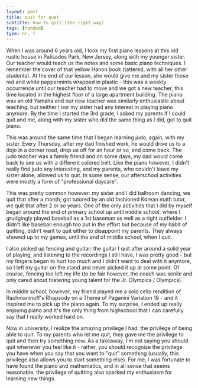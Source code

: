 ```yaml
---
layout: post
title: quit for quat
subtitle: how to quit (the right way)
tags: [random]
type: nr, f
---
```


When I was around 6 years old, I took my first piano lessons at this old rustic house in Palisades Park, New Jersey, along with my younger sister. Our teacher would teach us the notes and some basic piano techniques. I remember the cover of that yellow Hanon book (tattered, with all her other students). At the end of our lesson, she would give me and my sister those red and white peppermints wrapped in plastic - this was a weekly occurrence until our teacher had to move and we got a new teacher, this time located in the highest floor of a large apartment building. The piano was an old Yamaha and our new teacher was similarly enthusiastic about teaching, but neither I nor my sister had any interest in playing piano anymore. By the time I started the 3rd grade, I asked my parents if I could quit and me, along with my sister who did the same thing as I did, got to quit piano. 

This was around the same time that I began learning judo, again, with my sister. Every Thursday, after my dad finished work, he would drive us to a dojo in a corner road, drop us off for an hour or so, and come back. The judo teacher was a family friend and on some days, my dad would come back to see us with a different colored belt. Like the piano however, I didn't really find judo any interesting, and my parents, who couldn't leave my sister alone, allowed us to quit. In some sense, our afterschool activities were mostly a form of "professional daycare".

This was pretty common however: my sister and I did ballroom dancing, we quit that after a month; got tutored by an old fashioned Korean math tutor, we quit that after 2 or so years. One of the only activities that I did by myself began around the end of primary school up until middle school, where I grudgingly played baseball as a 1st baseman as well as a right outfielder. I didn't like baseball enough too put in the effort but because of my habit of quitting, didn't want to quit either to disappoint my parents. They always showed up to my games, until the end of middle school, when I quit. 

I also picked up fencing and guitar: the guitar I quit after around a solid year of playing, and listening to the recordings I still have, I was pretty good - but my fingers began to hurt too much and I didn't want to deal with it anymore, so I left my guitar on the stand and never picked it up at some point. Of course, fencing too left my life (to be fair however, the coach was senile and only cared about fostering young talent for the Jr. Olympics / Olympics). 

In middle school, however, my friend played me a solo cello rendition of Rachmaninoff's Rhapsody on a Theme of Paganini Variation 18 - and it inspired me to pick up the piano again. To my surprise, I ended up really enjoying piano and it's the only thing from highschool that I can carefully say that I really worked hard on. 

Now in university, I realize the amazing privilege I had: the privilege of being able to quit. To my parents who let me quit, they gave me the privilege to quit and then try something new. As a takeaway, I'm not saying you should quit whenever you feel like it - rather, you should recognize the privilege you have when you say that you want to "quit" something (usually, this privilege also allows you to start something else). For me, I was fortunate to have found the piano and mathematics, and in all sense that seems reasonable, the privilege of quitting also sparked my enthusiasm for learning new things. 
